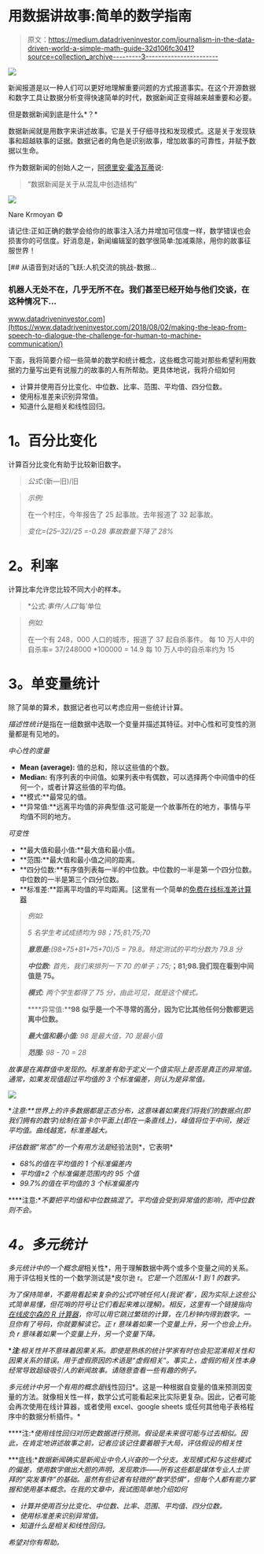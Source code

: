 # 用数据讲故事:简单的数学指南

> 原文：<https://medium.datadriveninvestor.com/journalism-in-the-data-driven-world-a-simple-math-guide-32d106fc3041?source=collection_archive---------3----------------------->

[![](img/dbe021d0aa41ab47b4d05747d10e37e9.png)](http://www.track.datadriveninvestor.com/1B9E)

新闻报道是以一种人们可以更好地理解重要问题的方式报道事实。在这个开源数据和数字工具让数据分析变得快速简单的时代，数据新闻正变得越来越重要和必要。

但是数据新闻到底是什么*？*

数据新闻就是用数字来讲述故事。它是关于仔细寻找和发现模式。这是关于发现轶事和超越轶事的证据。数据记者的角色是识别故事，增加故事的可靠性，并赋予数据以生命。

作为数据新闻的创始人之一，[阿德里安·霍洛瓦蒂](https://www.theguardian.com/media/pda/2008/jun/06/futureofjournalismadrianh)说:

> “数据新闻是关于从混乱中创造结构”

![](img/2616efb77dca100443b003abba456392.png)

Nare Krmoyan ©

请记住:正如正确的数学会给你的故事注入活力并增加可信度一样，数学错误也会损害你的可信度。好消息是，新闻编辑室的数学很简单:加减乘除，用你的故事征服世界！

[](https://www.datadriveninvestor.com/2018/08/02/making-the-leap-from-speech-to-dialogue-the-challenge-for-human-to-machine-communication/) [## 从语音到对话的飞跃:人机交流的挑战-数据…

### 机器人无处不在，几乎无所不在。我们甚至已经开始与他们交谈，在这种情况下…

www.datadriveninvestor.com](https://www.datadriveninvestor.com/2018/08/02/making-the-leap-from-speech-to-dialogue-the-challenge-for-human-to-machine-communication/) 

下面，我将简要介绍一些简单的数学和统计概念，这些概念可能对那些希望利用数据的力量写出更有说服力的故事的人有所帮助。更具体地说，我将介绍如何

*   计算并使用百分比变化、中位数、比率、范围、平均值、四分位数。
*   使用标准差来识别异常值。
*   知道什么是相关和线性回归。

# **1。百分比变化**

计算百分比变化有助于比较新旧数字。

> *公式:*(新—旧)/旧

> *示例:*
> 
> 在一个村庄，今年报告了 25 起事故。去年报道了 32 起事故。
> 
> *变化=(25–32)/25 =-0.28
> 事故数量下降了 28%*

# **2。利率**

计算比率允许您比较不同大小的样本。

> *公式:*事件/人口*‘每’单位

> *例如:*
> 
> 在一个有 248，000 人口的城市，报道了 37 起自杀事件。
> 每 10 万人中的自杀率= 37/248000 *100000 = 14.9
> 每 10 万人中的自杀率约为 15

# **3。单变量统计**

除了简单的算术，数据记者也可以考虑应用一些统计计算。

*描述性统计*是指在一组数据中选取一个变量并描述其特征。对中心性和可变性的测量都是有见地的。

*中心性的度量*

*   **Mean (average):** 值的总和，除以这些值的个数。
*   **Median:** 有序列表的中间值。如果列表中有偶数，可以选择两个中间值中的任何一个，或者计算这些值的平均值。
*   **模式:**最常见的值。
*   **异常值:**远离平均值的非典型值:这可能是一个故事所在的地方，事情与平均值不同的地方。

*可变性*

*   **最大值和最小值:**最大值和最小值。
*   **范围:**最大值和最小值之间的距离。
*   **四分位数:**有序值列表每一半的中位数。中位数的一半是第一个四分位数。中位数的一半是第三个四分位数。
*   **标准差:**距离平均值的平均距离。[这里有一个简单的[免费在线标准差计算器](https://www.calculator.net/standard-deviation-calculator.html)

> *例如:*
> 
> *5 名学生考试成绩均为 98；75;81;75;70*
> 
> ***意思是:****(98+75+81+75+70)/5 = 79.8。特定测试的平均分数为 79.8 分*
> 
> ***中位数:*** *首先，我们来排列一下 70 的单子；75;***；81;98.我们现在看到中间值是 75。**
> 
> ****模式:*** *两个学生都得了 75 分，由此可见，就是这个模式。**
> 
> ****异常值:****98 似乎是一个不寻常的高分，因为它比其他任何分数都更远离中位数。**
> 
> ****最大值和最小值:*** *98 是最大值，70 是最小值**
> 
> ****范围:*** *98 - 70 = 28**

*故事是在离群值中发现的。标准差有助于定义一个值实际上是否是真正的异常值。通常，如果发现值超过平均值的 3 个标准偏差，则认为是异常值。*

*![](img/8eef081e3f87fbbfc82c0e9bdf6a5ae0.png)*

****注意:**世界上的许多数据都是*正态分布*，这意味着如果我们将我们的数据点(即我们拥有的数字)绘制在笛卡尔平面上(即在一条直线上)，峰值将位于中间，接近平均值。曲线越宽，标准差越大。*

*评估数据“常态”的一个有用方法是*经验法则*，它表明*

*   *68%的值在平均值的 1 个标准偏差内*
*   *平均值±2 个标准偏差范围内的 95 个值*
*   *99.7%的值在平均值的 3 个标准偏差内*

****注意:**不要把平均值和中位数搞混了。平均值会受到异常值的影响，而中位数则不会。*

# ***4。多元统计***

*多元统计中的一个概念是*相关性*，用于理解数据中两个或多个变量之间的关系。用于评估相关性的一个数学测试是*皮尔逊 r。*它是一个范围从-1 到 1 的数字。*

*为了保持简单，不要用看起来复杂的公式吓唬任何人(我说‘看’，因为实际上这些公式简单易懂，但花哨的符号让它们看起来难以理解)。相反，这里有一个链接指向[在线皮尔森的 R 计算器](https://www.socscistatistics.com/tests/pearson/)，你可以用它跳过繁琐的计算，在几秒钟内得到数字。一旦你有了号码，你就要解读它。正 r 意味着如果一个变量上升，另一个也会上升。负 r 意味着如果一个变量上升，另一个变量下降。*

****注**:相关性并不意味着因果关系。即使是熟练的统计学家有时也会犯混淆相关性和因果关系的错误。用于虚假原因的术语是“虚假相关”。事实上，虚假的相关性本身经常导致超级吸引人的新闻故事。请随意查看一些有趣的例子。*

*多元统计中另一个有用的概念是*线性回归*。这是一种根据自变量的值来预测因变量的方法。就像相关性一样，数学公式可能看起来比实际更复杂。因此，记者可能会再次使用在线计算器，或者使用 excel、google sheets 或任何其他电子表格程序中的数据分析插件。*

****注:**使用线性回归对历史数据进行预测。假设是未来很可能与过去相似。因此，在肯定地讲述故事之前，记者应该记住要着眼于大局，评估假设的相关性*

***底线:**数据新闻确实是新闻业中令人兴奋的一个分支。发现模式和与这些模式的偏差，使用数字做出大胆的声明，发现欺诈——所有这些都是媒体专业人士崇拜的“突发事件”的基础。虽然有些记者有轻微的“数学恐惧”，但每个人都有能力掌握和使用基本概念。在我的文章中，我试图简单地介绍如何*

*   *计算并使用百分比变化、中位数、比率、范围、平均值、四分位数。*
*   *使用标准差来识别异常值。*
*   *知道什么是相关和线性回归。*

*希望对你有帮助。*